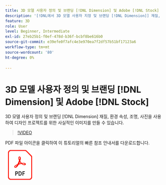 ```yaml
---
title: 3D 모델 사용자 정의 및 브랜딩 [!DNL Dimension] 및 Adobe [!DNL Stock]
description: '[!DNL에서 3D 모델 사용자 지정 및 브랜딩 [!DNL Dimension]] 재질, 환경 속성, 조명, 사진을 사용하여 모든 디자인 프로젝트를 위한 사실적인 이미지 만들기'
feature: 3D
role: User
level: Beginner, Intermediate
exl-id: 27eb25b1-f0ef-478d-b36f-bcbf8be616b0
source-git-commit: e39efe0f7afc4e3e970ea7f2df57b51bf17123a6
workflow-type: tm+mt
source-wordcount: '80'
ht-degree: 0%

---
```


# 3D 모델 사용자 정의 및 브랜딩 [!DNL Dimension] 및 Adobe [!DNL Stock]

3D 모델 사용자 정의 및 브랜딩 [!DNL Dimension] 재질, 환경 속성, 조명, 사진을 사용하여 디자인 프로젝트를 위한 사실적인 이미지를 만들 수 있습니다.

>[!VIDEO](https://video.tv.adobe.com/v/331005?hidetitle=true)

PDF 파일 아이콘을 클릭하여 이 튜토리얼의 빠른 참조 안내서를 다운로드합니다.

[![PDF 파일 아이콘](../assets/acrobat_PDF_96.png)](../quick-reference/SkiptheShootGettheShot.pdf)

